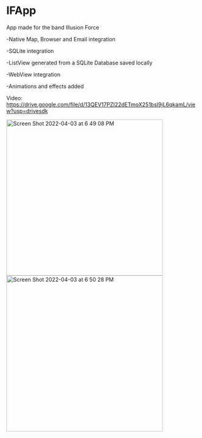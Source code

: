 # IFApp
App made for the band Illusion Force


-Native Map, Browser and Email integration

-SQLite integration

-ListView generated from a SQLite Database saved locally

-WebView integration

-Animations and effects added

Video:
https://drive.google.com/file/d/13QEV17PZI22dETmoX251bsI9jL6qkamL/view?usp=drivesdk

<img width="411" alt="Screen Shot 2022-04-03 at 6 49 08 PM" src="https://user-images.githubusercontent.com/100133514/161423774-1e53fe4a-396e-4cb1-b912-4ed4318b255d.png">


<img width="411" alt="Screen Shot 2022-04-03 at 6 50 28 PM" src="https://user-images.githubusercontent.com/100133514/161423779-038061b2-5594-4ad4-aaf6-cd084e6b3fe9.png">
